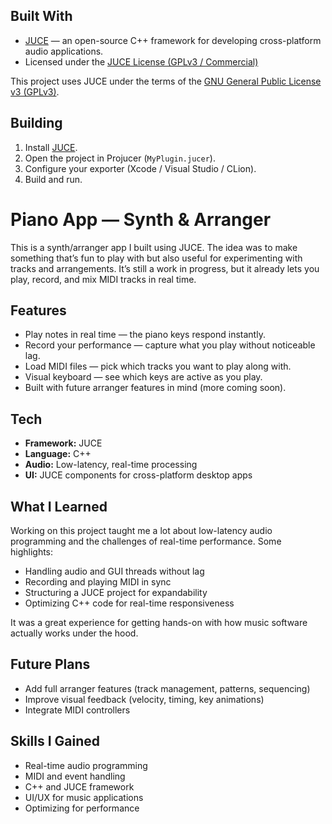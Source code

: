 ## Built With

- [JUCE](https://juce.com) — an open-source C++ framework for developing cross-platform audio applications.  
- Licensed under the [JUCE License (GPLv3 / Commercial)](https://github.com/juce-framework/JUCE/blob/master/LICENSE.md)

This project uses JUCE under the terms of the [GNU General Public License v3 (GPLv3)](https://www.gnu.org/licenses/gpl-3.0.html).


## Building

1. Install [JUCE](https://juce.com/get-juce).
2. Open the project in Projucer (`MyPlugin.jucer`).
3. Configure your exporter (Xcode / Visual Studio / CLion).
4. Build and run.


# Piano App — Synth & Arranger

This is a synth/arranger app I built using JUCE. The idea was to make something that’s fun to play with but also useful for experimenting with tracks and arrangements. It’s still a work in progress, but it already lets you play, record, and mix MIDI tracks in real time.

## Features

- Play notes in real time — the piano keys respond instantly.
- Record your performance — capture what you play without noticeable lag.
- Load MIDI files — pick which tracks you want to play along with.
- Visual keyboard — see which keys are active as you play.
- Built with future arranger features in mind (more coming soon).

## Tech

- **Framework:** JUCE
- **Language:** C++
- **Audio:** Low-latency, real-time processing
- **UI:** JUCE components for cross-platform desktop apps

## What I Learned

Working on this project taught me a lot about low-latency audio programming and the challenges of real-time performance. Some highlights:

- Handling audio and GUI threads without lag
- Recording and playing MIDI in sync
- Structuring a JUCE project for expandability
- Optimizing C++ code for real-time responsiveness

It was a great experience for getting hands-on with how music software actually works under the hood.

## Future Plans

- Add full arranger features (track management, patterns, sequencing)
- Improve visual feedback (velocity, timing, key animations)
- Integrate MIDI controllers

## Skills I Gained

- Real-time audio programming
- MIDI and event handling
- C++ and JUCE framework
- UI/UX for music applications
- Optimizing for performance
